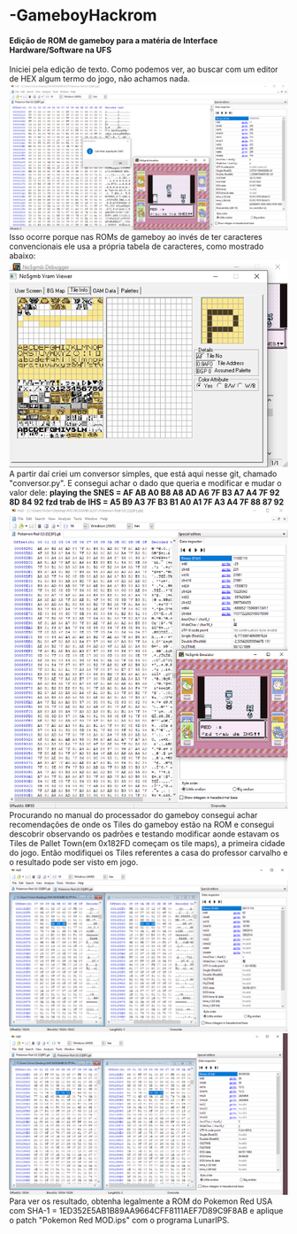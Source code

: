 # -GameboyHackrom
#### Edição de ROM de gameboy para a matéria de Interface Hardware/Software na UFS
Iniciei pela edição de texto. Como podemos ver, ao buscar com um editor de HEX algum termo do jogo, não achamos nada.
![1](https://raw.githubusercontent.com/VictorLFR/-GameboyHackrom/master/1.png)
Isso ocorre porque nas ROMs de gameboy ao invés de ter caracteres convencionais ele usa a própria tabela de caracteres, como mostrado abaixo:
![2](https://raw.githubusercontent.com/VictorLFR/-GameboyHackrom/master/2.png)
A partir daí criei um conversor simples, que está aqui nesse git, chamado "conversor.py". E consegui achar o dado que queria e modificar e mudar o valor dele:
__playing the SNES = AF AB A0 B8 A8 AD A6 7F B3 A7 A4 7F 92 8D 84 92
fzd trab de IHS = A5 B9 A3 7F B3 B1 A0 A1 7F A3 A4 7F 88 87 92__
![3](https://raw.githubusercontent.com/VictorLFR/-GameboyHackrom/master/3.png)
Procurando no manual do processador do gameboy consegui achar recomendações de onde os Tiles do gameboy estão na ROM e consegui descobrir observando os padrões e testando modificar aonde estavam os Tiles de Pallet Town(em 0x182FD começam os tile maps), a primeira cidade do jogo.
Então modifiquei os Tiles referentes a casa do professor carvalho e o resultado pode ser visto em jogo.
![4](https://raw.githubusercontent.com/VictorLFR/-GameboyHackrom/master/4.png)
![5](https://raw.githubusercontent.com/VictorLFR/-GameboyHackrom/master/5.png)
Para ver os resultado, obtenha legalmente a ROM do Pokemon Red USA com SHA-1 = 1ED352E5AB1B89AA9664CFF8111AEF7D89C9F8AB e aplique o patch "Pokemon Red MOD.ips" com o programa LunarIPS.
